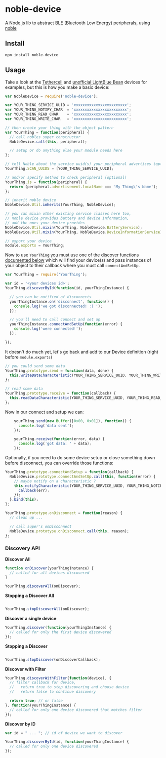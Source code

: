 noble-device
============

A Node.js lib to abstract BLE (Bluetooth Low Energy) peripherals, using [noble](https://github.com/sandeepmistry/noble)

## Install
```
npm install noble-device
```

## Usage

Take a look at the [Tethercell](https://github.com/sandeepmistry/node-tethercell/) and [unofficial LightBlue Bean](https://github.com/jacobrosenthal/ble-bean) devices for examples, but this is how you make a basic device:

```javascript
var NobleDevice = require('noble-device');

var YOUR_THING_SERVICE_UUID = 'xxxxxxxxxxxxxxxxxxxxxxxx';
var YOUR_THING_NOTIFY_CHAR  = 'xxxxxxxxxxxxxxxxxxxxxxxx';
var YOUR_THING_READ_CHAR    = 'xxxxxxxxxxxxxxxxxxxxxxxx';
var YOUR_THING_WRITE_CHAR   = 'xxxxxxxxxxxxxxxxxxxxxxxx';

// then create your thing with the object pattern
var YourThing = function(peripheral) {
  // call nobles super constructor
  NobleDevice.call(this, peripheral);

  // setup or do anything else your module needs here
};

// tell Noble about the service uuid(s) your peripheral advertises (optional)
YourThing.SCAN_UUIDS = [YOUR_THING_SERVICE_UUID];

// and/or specify method to check peripheral (optional)
YourThing.is = function(peripheral) {
  return (peripheral.advertisement.localName === 'My Thing\'s Name');
};

// inherit noble device
NobleDevice.Util.inherits(YourThing, NobleDevice);

// you can mixin other existing service classes here too,
// noble device provides battery and device information,
// add the ones your device provides
NobleDevice.Util.mixin(YourThing, NobleDevice.BatteryService);
NobleDevice.Util.mixin(YourThing, NobleDevice.DeviceInformationService);

// export your device
module.exports = YourThing;
```

Now to use `YourThing` you must use one of the discover functions [documented below](#discovery-api) which will find your device(s) and pass instances of your object to their callback where you must call `connectAndSetUp`.

```javascript
var YourThing = require('YourThing');

var id = '<your devices id>';
YourThing.discoverById(function(id, yourThingInstance) {

  // you can be notified of disconnects
  yourThingInstance.on('disconnect', function() {
    console.log('we got disconnected! :( ');
  });

  // you'll need to call connect and set up
  yourThingInstance.connectAndSetUp(function(error) {
    console.log('were connected!');
  });

});
```

It doesn't do much yet, let's go back and add to our Device definition (right before ``module.exports``)

```javascript
// you could send some data
YourThing.prototype.send = function(data, done) {
  this.writeDataCharacteristic(YOUR_THING_SERVICE_UUID, YOUR_THING_WRITE_CHAR, data, done);
};

// read some data
YourThing.prototype.receive = function(callback) {
  this.readDataCharacteristic(YOUR_THING_SERVICE_UUID, YOUR_THING_READ_CHAR, callback);
};
```


Now in our connect and setup we can:

```javascript
    yourThing.send(new Buffer([0x00, 0x01]), function() {
      console.log('data sent');
    });

    yourThing.receive(function(error, data) {
      console.log('got data: ' + data);
    });
```

Optionally, if you need to do some device setup or close something down before disconnect, you can override those functions:

```javascript
YourThing.prototype.connectAndSetup = function(callback) {
  NobleDevice.prototype.connectAndSetUp.call(this, function(error) {
    // maybe notify on a characteristic ?
    this.notifyCharacteristic(YOUR_THING_SERVICE_UUID, YOUR_THING_NOTIFY_CHAR, true, this._onRead.bind(this), function(err) {
      callback(err);
    });
  }.bind(this);
};

YourThing.prototype.onDisconnect = function(reason) {
  // clean up ...

  // call super's onDisconnect
  NobleDevice.prototype.onDisconnect.call(this, reason);
};
```


### Discovery API

__Discover All__

``` javascript
function onDiscover(yourThingInstance) {
  // called for all devices discovered
}

YourThing.discoverAll(onDiscover);
```

__Stopping a Discover All__

```javascript

YourThing.stopDiscoverAll(onDiscover);
```

__Discover a single device__

``` javascript
YourThing.discover(function(yourThingInstance) {
  // called for only the first device discovered
});
```

__Stopping a Discover__

```javascript

YourThing.stopDiscover(onDiscoverCallback);
```

__Discover with Filter__

``` javascript
YourThing.discoverWithFilter(function(device), {
  // filter callback for device,
  //   return true to stop discovering and choose device
  //   return false to continue discovery

  return true; // or false
}, function(yourThingInstance) {
  // called for only one device discovered that matches filter
});
```

__Discover by ID__

``` javascript
var id = " ... "; // id of device we want to discover

YourThing.discoverById(id, function(yourThingInstance) {
  // called for only one device discovered
});
```

